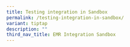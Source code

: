 ```yaml
---
title: Testing integration in Sandbox
permalink: /testing-integration-in-sandbox/
variant: tiptap
description: ""
third_nav_title: EMR Integration Sandbox
---
```

